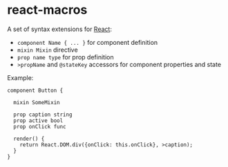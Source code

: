 # react-macros

A set of syntax extensions for [React][react]:

  * `component Name { ... }` for component definition
  * `mixin Mixin` directive
  * `prop name type` for prop definition
  * `>propName` and `@stateKey` accessors for component properties and state

Example:
    
    component Button {

      mixin SomeMixin

      prop caption string
      prop active bool
      prop onClick func

      render() {
        return React.DOM.div({onClick: this.onClick}, >caption);
      }
    }

[react]: http://facebook.github.io/react/
